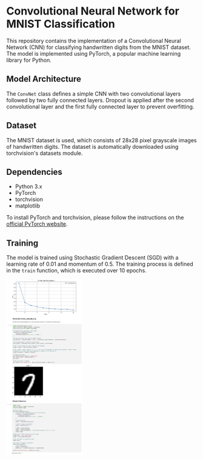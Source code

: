 # Convolutional Neural Network for MNIST Classification

This repository contains the implementation of a Convolutional Neural Network (CNN) for classifying handwritten digits from the MNIST dataset. The model is implemented using PyTorch, a popular machine learning library for Python.

## Model Architecture

The `ConvNet` class defines a simple CNN with two convolutional layers followed by two fully connected layers. Dropout is applied after the second convolutional layer and the first fully connected layer to prevent overfitting.

## Dataset

The MNIST dataset is used, which consists of 28x28 pixel grayscale images of handwritten digits. The dataset is automatically downloaded using torchvision's datasets module.

## Dependencies

- Python 3.x
- PyTorch
- torchvision
- matplotlib

To install PyTorch and torchvision, please follow the instructions on the [official PyTorch website](https://pytorch.org/get-started/locally/).

## Training

The model is trained using Stochastic Gradient Descent (SGD) with a learning rate of 0.01 and momentum of 0.5. The training process is defined in the `train` function, which is executed over 10 epochs.

<img src="MNIST_README.png" alt="Alt text for the image" width="200"/>





